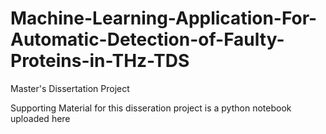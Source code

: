 # Machine-Learning-Application-For-Automatic-Detection-of-Faulty-Proteins-in-THz-TDS
Master's Dissertation Project

Supporting Material for this disseration project is a python notebook uploaded here
